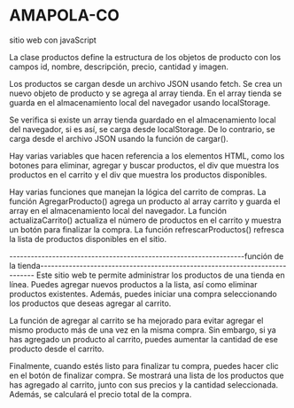 # AMAPOLA-CO
sitio web con javaScript

La clase productos define la estructura de los objetos de producto con los campos id, nombre, descripción, precio, cantidad y imagen.

Los productos se cargan desde un archivo JSON usando fetch. Se crea un nuevo objeto de producto y se agrega al array tienda. En el array 
tienda se guarda en el almacenamiento local del navegador usando localStorage.

Se verifica si existe un array tienda guardado en el almacenamiento local del navegador, si es así, se carga desde localStorage. De lo contrario, 
se carga desde el archivo JSON usando la función de cargar().

Hay varias variables que hacen referencia a los elementos HTML, como los botones para eliminar, agregar y buscar productos, el div que muestra los productos
en el carrito y el div que muestra los productos disponibles.

Hay varias funciones que manejan la lógica del carrito de compras. La función AgregarProducto() agrega un producto al array carrito y guarda el
array en el almacenamiento local del navegador. La función actualizaCarrito() actualiza el número de productos en el carrito y muestra un botón para finalizar la compra.
La función refrescarProductos() refresca la lista de productos disponibles en el sitio.


------------------------------------------------------------------función de la tienda----------------------------------------------------------------------------
Este sitio web te permite administrar los productos de una tienda en línea. Puedes agregar nuevos productos a la lista, así como eliminar productos existentes. 
Además, puedes iniciar una compra seleccionando los productos que deseas agregar al carrito.

La función de agregar al carrito se ha mejorado para evitar agregar el mismo producto más de una vez en la misma compra. Sin embargo, si ya has agregado un producto
al carrito, puedes aumentar la cantidad de ese producto desde el carrito.

Finalmente, cuando estés listo para finalizar tu compra, puedes hacer clic en el botón de finalizar compra. Se mostrará una lista de los productos que has agregado
al carrito, junto con sus precios y la cantidad seleccionada. Además, se calculará el precio total de la compra.
